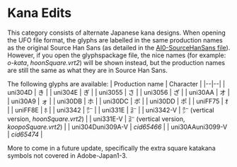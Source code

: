 # Kana Edits

This category consists of alternate Japanese kana designs. When opening the UFO file format, the glyphs are labelled in the same production names as the original Source Han Sans (as detailed in the [AI0-SourceHanSans file](https://github.com/adobe-fonts/source-han-sans/blob/release/Resources/AI0-SourceHanSans)). However, if you open the glyphspackage file, the nice names (for example: _o-kata_, _hoonSquare.vrt2_) will be shown instead, but the production names are still the same as what they are in Source Han Sans.

The following glyphs are available:
| Production name | Character |
|--|--|
| uni304D | き |
| uni304E | ぎ |
| uni3055 | さ |
| uni3056 | ざ |
| uni30AA | オ |
| uni30A9 | ォ |
| uni30DB | ホ |
| uni30DC | ボ |
| uni30DD | ポ |
| uniFF75 | ｵ |
| uniFF8E | ﾎ |
| uni3342 | ㍂ |
| uni331E | ㌞ |
| uni3342-V | ㍂ (vertical version, _hoonSquare.vrt2_) |
| uni331E-V | ㌞ (vertical version, _koopoSquare.vrt2_) |
| uni304Duni309A-V | _cid65466_ |
| uni30AAuni3099-V | _cid65474_ |

More to come in a future update, specifically the extra square katakana symbols not covered in Adobe-Japan1-3.